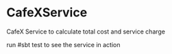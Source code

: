 # CafeXService
CafeX Service to calculate total cost and service charge

run #sbt test to see the service in action
